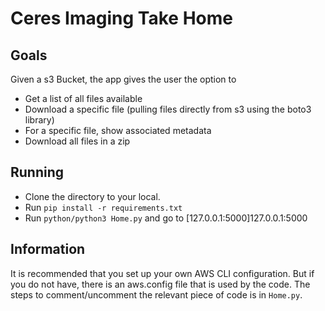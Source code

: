 # Ceres Imaging Take Home

## Goals
Given a s3 Bucket, the app gives the user the option to
- Get a list of all files available
- Download a specific file (pulling files directly from s3 using the boto3 library)
- For a specific file, show associated metadata
- Download all files in a zip

## Running
- Clone the directory to your local.
- Run `pip install -r requirements.txt`
- Run `python/python3 Home.py` and go to [127.0.0.1:5000]127.0.0.1:5000

## Information
It is recommended that you set up your own AWS CLI configuration. But if you do not have, there is an aws.config file that is used by the code.
The steps to comment/uncomment the relevant piece of code is in `Home.py`.
